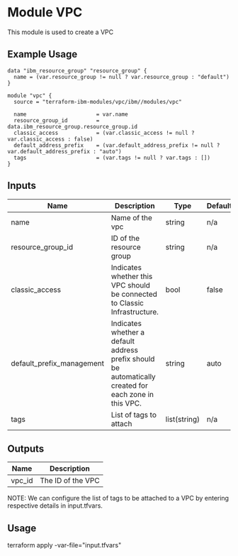 # Module VPC

This module is used to create a VPC

## Example Usage
```
data "ibm_resource_group" "resource_group" {
  name = (var.resource_group != null ? var.resource_group : "default")
}

module "vpc" {
  source = "terraform-ibm-modules/vpc/ibm//modules/vpc"

  name                      = var.name
  resource_group_id         = data.ibm_resource_group.resource_group.id
  classic_access            = (var.classic_access != null ? var.classic_access : false)
  default_address_prefix    = (var.default_address_prefix != null ? var.default_address_prefix : "auto")
  tags                      = (var.tags != null ? var.tags : [])
}
```

<!-- BEGINNING OF PRE-COMMIT-TERRAFORM DOCS HOOK -->

## Inputs

| Name                              | Description                                           | Type   | Default | Required |
|-----------------------------------|-------------------------------------------------------|--------|---------|----------|
| name | Name of the vpc | string | n/a | yes |
| resource\_group\_id | ID of the resource group | string | n/a | no |
| classic\_access | Indicates whether this VPC should be connected to Classic Infrastructure. | bool | false | no |
| default\_prefix\_management | Indicates whether a default address prefix should be automatically created for each zone in this VPC.  | string | auto | no |
| tags | List of tags to attach  | list(string) | n/a | no |

## Outputs

| Name | Description |
|------|-------------|
| vpc\_id | The ID of the VPC |

<!-- END OF PRE-COMMIT-TERRAFORM DOCS HOOK -->

NOTE: We can configure the list of tags to be attached to a VPC by entering respective details in input.tfvars.

## Usage

terraform apply -var-file="input.tfvars"
